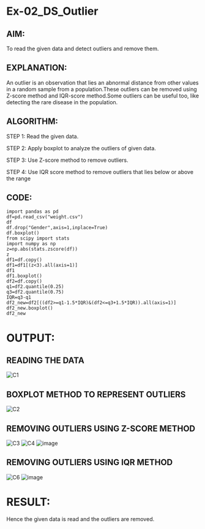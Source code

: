 # Ex-02_DS_Outlier
## AIM:
To read the given data and detect outliers and remove them.

## EXPLANATION:
An outlier is an observation that lies an abnormal distance from other values in a random sample from a population.These outliers can be removed using Z-score method and IQR-score method.Some outliers can be useful too, like detecting the rare disease in the population.

## ALGORITHM:
STEP 1:
Read the given data.

STEP 2:
Apply boxplot to analyze the outliers of given data.

STEP 3:
Use Z-score method to remove outliers.

STEP 4:
Use IQR score method to remove outliers that lies below or above the range

## CODE:
```
import pandas as pd
df=pd.read_csv("weight.csv")
df
df.drop("Gender",axis=1,inplace=True)
df.boxplot()
from scipy import stats
import numpy as np
z=np.abs(stats.zscore(df))
z
df1=df.copy()
df1=df1[(z<3).all(axis=1)]
df1
df1.boxplot()
df2=df.copy()
q1=df2.quantile(0.25)
q3=df2.quantile(0.75)
IQR=q3-q1
df2_new=df2[((df2>=q1-1.5*IQR)&(df2<=q3+1.5*IQR)).all(axis=1)]
df2_new.boxplot()
df2_new
```
# OUTPUT:
## READING THE DATA
![C1](https://user-images.githubusercontent.com/94219582/161584321-fd825f82-6171-4a26-a928-76477aeb5a32.PNG)
## BOXPLOT METHOD TO REPRESENT OUTLIERS
![C2](https://user-images.githubusercontent.com/94219582/161584602-d45d51bd-39a2-4a2b-91fb-22a5a489d290.PNG)
## REMOVING OUTLIERS USING Z-SCORE METHOD
![C3](https://user-images.githubusercontent.com/94219582/161584855-83cbf031-b70b-4934-8aec-204ed0707674.PNG)
![C4](https://user-images.githubusercontent.com/94219582/161585059-01cf6d4b-1296-4583-8f0d-2cc293314eb5.PNG)
![image](https://user-images.githubusercontent.com/94219582/161585849-7533f023-0d39-41ed-beee-eaa2faf24519.png)
## REMOVING OUTLIERS USING IQR METHOD
![C6](https://user-images.githubusercontent.com/94219582/161586331-6ea91be7-b1aa-4d6f-bde6-712eea20c9a7.PNG)
![image](https://user-images.githubusercontent.com/94219582/161586597-55dc24ed-1b50-4875-ae73-02bf57f50efe.png)
# RESULT:
Hence the given data is read and the outliers are removed.






